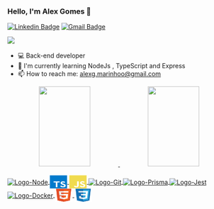 ### Hello, I'm Alex Gomes 👋

[![Linkedin Badge](https://img.shields.io/badge/-Alex%20Gomes-539BF5?style=flat-square&logo=Linkedin&logoColor=white&link=https://www.linkedin.com/in/alex-gomes-351b3b240/)](https://www.linkedin.com/in/alex-gomes-351b3b240/) 
[![Gmail Badge](https://img.shields.io/badge/-alexg.marinhoo@gmail.com-D64B3E?style=flat-square&logo=Gmail&logoColor=white&link=mailto:alexg.marinhoo@gmail.com)](mailto:alexg.marinhoo@gmail.com)

<img                src="https://camo.githubusercontent.com/f99b4a403b299850c8302ba7e834da3b0516cf0d3cf80e9260226c06dfad0e10/68747470733a2f2f692e6962622e636f2f514a5a646d70762f584f73582e676966" width="90em" />

- 💻 Back-end developer
- 🌱 I'm currently learning NodeJs , TypeScript and Express
- 📫 How to reach me: alexg.marinhoo@gmail.com

<div align="center">
  <a href="https://github.com/AlexGMarinho">
  <img height="180em" width="48%" src="https://github-readme-stats.vercel.app/api?username=AlexGMarinho&show_icons=true&theme=react&include_all_commits=true&count_private=true"/>
  <img height="180em" width="48%" src="https://github-readme-stats.vercel.app/api/top-langs/?username=AlexGMarinho&layout=compact&langs_count=7&theme=react"/>
</div>
<div style="display: inline_block"><br>
  <img align="center" alt="Logo-Node" height="30em" width="40em" src="https://cdn.jsdelivr.net/gh/devicons/devicon/icons/nodejs/nodejs-original.svg">
  <img align="center" alt="typescript icon" height="30" width="40" src="https://raw.githubusercontent.com/devicons/devicon/master/icons/typescript/typescript-plain.svg">
  <img align="center" alt="Logo-Js" height="30em" width="40em" src="https://raw.githubusercontent.com/devicons/devicon/master/icons/javascript/javascript-plain.svg">
  <img align="center" alt="Logo-Git" height="30em" width="40em" src="https://cdn.jsdelivr.net/gh/devicons/devicon/icons/git/git-original.svg">
  <img align="center" alt="Logo-Prisma" height="30" width="40" src="https://cdn.worldvectorlogo.com/logos/prisma-3.svg">
  <img align="center" alt="Logo-Jest" height="30" width="40" src="https://cdn.jsdelivr.net/gh/devicons/devicon/icons/jest/jest-plain.svg">
  <img align="center" alt="Logo-Docker" height="30" width="40" src="https://cdn.jsdelivr.net/gh/devicons/devicon/icons/docker/docker-plain.svg">
  <img align="center" alt="html5 icon" height="30" width="40" src="https://raw.githubusercontent.com/devicons/devicon/master/icons/html5/html5-original.svg">
  <img align="center" alt="css3 icon" height="30" width="40" src="https://raw.githubusercontent.com/devicons/devicon/master/icons/css3/css3-original.svg">
</div>

